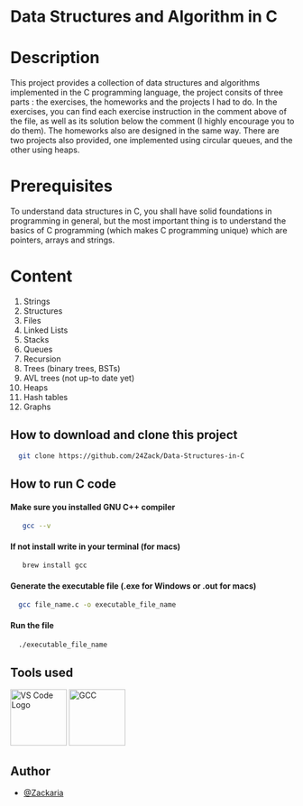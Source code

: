 
# Data Structures and Algorithm in C

# Description

This project provides a collection of data structures and algorithms implemented in the C programming language, the project consits of three parts : the exercises, the homeworks and the projects I had to do. In the exercises, you can find each exercise instruction in the comment above of the file, as well as its solution below the comment (I highly encourage you to do them). The homeworks also are designed in the same way. There are two projects also provided, one implemented using circular queues, and the other using heaps.

# Prerequisites
To understand data structures in C, you shall have solid foundations in programming in general, but the most important thing is to understand the basics of C programming (which makes C programming unique) which are pointers, arrays and strings.

# Content
1. Strings
2. Structures
3. Files
4. Linked Lists
5. Stacks
6. Queues
7. Recursion
10. Trees (binary trees, BSTs)
11. AVL trees (not up-to date yet)
12. Heaps
13. Hash tables
14. Graphs

## How to download and clone this project
```bash
  git clone https://github.com/24Zack/Data-Structures-in-C

```
## How to run C code

#### Make sure you installed GNU C++ compiler

```bash
   gcc --v
```
#### If not install write in your terminal (for macs)

```bash
   brew install gcc
```
#### Generate the executable file (.exe for Windows or .out for macs)

```bash
  gcc file_name.c -o executable_file_name
```

#### Run the file

```bash
  ./executable_file_name
```
## Tools used

<img src="https://code.visualstudio.com/assets/images/code-stable.png" alt="VS Code Logo" width="100"/>
<img src="https://upload.wikimedia.org/wikipedia/commons/a/af/GNU_Compiler_Collection_logo.svg" alt="GCC" width="100"/>

## Author

- [@Zackaria](https://github.com/24Zack)
